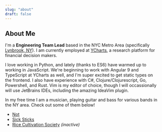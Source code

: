 ```yaml
---
slug: "about"
draft: false
---
```


## About Me
I'm a __Engineering Team Lead__ based in the NYC Metro Area (specifically [Lynbrook, NY](https://en.wikipedia.org/wiki/Lynbrook,_New_York)). I am currently employed at [YCharts](https://ycharts.com), a research platform for financial decision makers.

I love working in Python, and lately (thanks to ES6) have warmed up to working in JavaScript. We're beginning to work with Angular 9 and TypeScript at YCharts as well, and I'm super excited to get static types on the frontend. I also have experience with C#, Clojure/Clojurescript, Go, Powershell, and Rust. Vim is my editor of choice, though I will occassionally will use JetBrains IDEs, including the amazing IdeaVim plugin.

In my free time I am a musician, playing guitar and bass for various bands in the NY area. Check out some of them below!

* [Not](https://notsounds.bandcamp.com/)
* [Sick Sticks](http://sicksticksband.com/)
* [Rice Cultivation Society](https://ricecultivationsociety.bandcamp.com/) _(inactive)_

